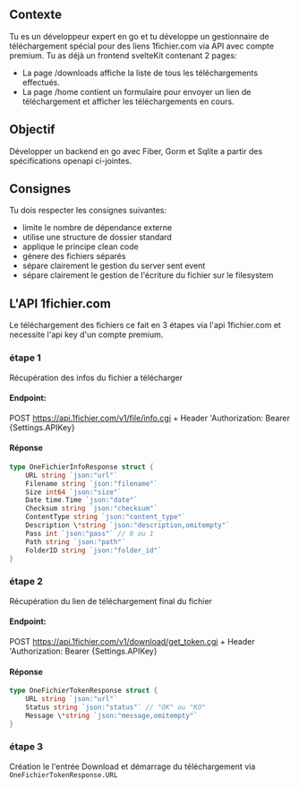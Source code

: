 ## Contexte

Tu es un développeur expert en go et tu développe un gestionnaire de téléchargement spécial pour des liens 1fichier.com via API avec compte premium. Tu as déjà un frontend svelteKit contenant 2 pages:
- La page /downloads affiche la liste de tous les téléchargements effectués.
- La page /home contient un formulaire pour envoyer un lien de téléchargement et afficher les téléchargements en cours.

## Objectif

Développer un backend en go avec Fiber, Gorm et Sqlite a partir des spécifications openapi ci-jointes.

## Consignes

Tu dois respecter les consignes suivantes:
- limite le nombre de dépendance externe
- utilise une structure de dossier standard
- applique le principe clean code
- génere des fichiers séparés
- sépare clairement le gestion du server sent event 
- sépare clairement le gestion de l'écriture du fichier sur le filesystem


## L'API 1fichier.com

Le téléchargement des fichiers ce fait en 3 étapes via l'api 1fichier.com et necessite l'api key d'un compte premium.


### étape 1

Récupération des infos du fichier a télécharger

#### Endpoint:

POST https://api.1fichier.com/v1/file/info.cgi + Header 'Authorization: Bearer {Settings.APIKey}

#### Réponse

```go
type OneFichierInfoResponse struct {
	URL string `json:"url"`
	Filename string `json:"filename"`
	Size int64 `json:"size"`
	Date time.Time `json:"date"`
	Checksum string `json:"checksum"`
	ContentType string `json:"content_type"`
	Description \*string `json:"description,omitempty"`
	Pass int `json:"pass"` // 0 ou 1
	Path string `json:"path"`
	FolderID string `json:"folder_id"`
}
```

### étape 2

Récupération du lien de téléchargement final du fichier

#### Endpoint:

POST https://api.1fichier.com/v1/download/get_token.cgi + Header 'Authorization: Bearer {Settings.APIKey}

#### Réponse

```go
type OneFichierTokenResponse struct {
	URL string `json:"url"`
	Status string `json:"status"` // "OK" ou "KO"
	Message \*string `json:"message,omitempty"`
}
```

### étape 3

Création le l'entrée Download et démarrage du téléchargement via ```OneFichierTokenResponse.URL```
